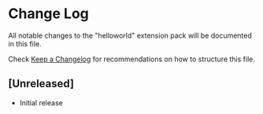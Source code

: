 # Change Log

All notable changes to the "helloworld" extension pack will be documented in this file.

Check [Keep a Changelog](http://keepachangelog.com/) for recommendations on how to structure this file.

## [Unreleased]

- Initial release
